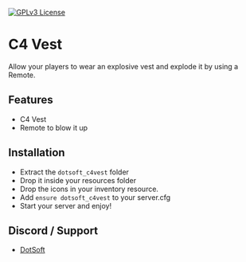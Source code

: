 [![GPLv3 License](https://img.shields.io/badge/License-GPL%20v3-yellow.svg)](https://opensource.org/licenses/)

# C4 Vest

Allow your players to wear an explosive vest and explode it by using a Remote.

## Features

- C4 Vest
- Remote to blow it up

## Installation

- Extract the ```dotsoft_c4vest``` folder
- Drop it inside your resources folder
- Drop the icons in your inventory resource.
- Add ```ensure dotsoft_c4vest``` to your server.cfg
- Start your server and enjoy!

## Discord / Support

- [DotSoft](https://discord.gg/ZAmVQFmbsp)
